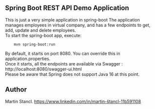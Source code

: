 ## Spring Boot REST API Demo Application
This is just a very simple application in spring-boot
The application manages employees in virtual company, and has a few endpoints to get, add, update and delete employees.    
To start the spring-boot app, execute:
```
	mvn spring-boot:run
```
By default, it starts on port 8080. You can override this in application.properties.  
Once it starts, all the endpoints are available via Swagger : http://localhost:8080/swagger-ui.html  
Please be aware that Spring does not support Java 16 at this point.  

## Author
Martin Stancl. https://www.linkedin.com/in/martin-štancl-11b591108